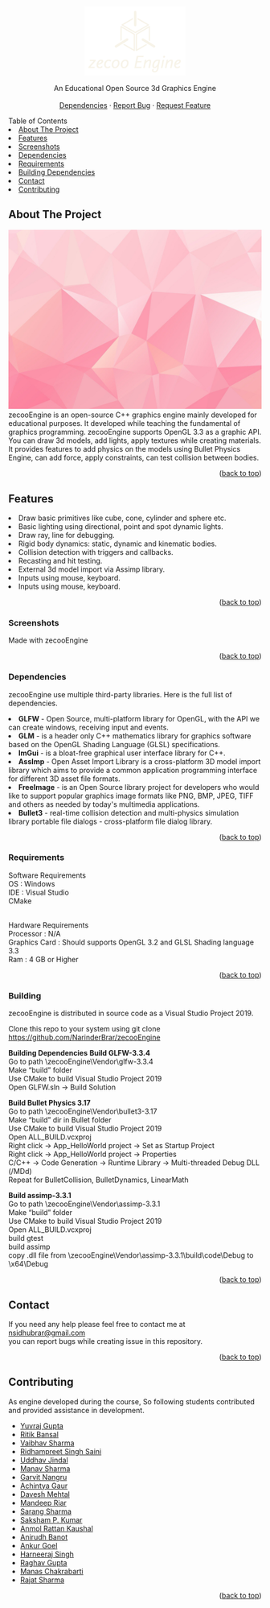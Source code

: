 <div id="top"></div>

<!-- PROJECT LOGO -->
<br />
<div align="center">
  <a>
    <img src="images/logo.png" alt="Logo" width="200" height="137">
  </a>
  <p align="center">
    An Educational Open Source 3d Graphics Engine
    <br />
    <br />
    <a href="https://github.com/NarinderBrar/zecooEngine/tree/master/zecooEngine/Vendor">Dependencies</a>
    ·
    <a href="https://github.com/NarinderBrar/zecooEngine/issues">Report Bug</a>
    ·
    <a href="https://github.com/NarinderBrar/zecooEngine/issues">Request Feature</a>
  </p>
</div>


<!-- TABLE OF CONTENTS -->

<summary>Table of Contents</summary>
<li><a href="#about-the-project">About The Project</a></li>
<li><a href="#features">Features</a></li>
<li><a href="#screenshots">Screenshots</a></li>
<li><a href="#dependencies">Dependencies</a></li>
<li><a href="#requirements">Requirements</a></li>
<li><a href="#Building">Building Dependencies</a></li>
<li><a href="#contact">Contact</a></li>
<li><a href="#contributing">Contributing</a></li>

## About The Project
![Product Name Screen Shot][product-screenshot]
zecooEngine is an open-source C++ graphics engine mainly developed for educational purposes. It developed while teaching the fundamental of graphics programming. zecooEngine supports OpenGL 3.3 as a graphic API. You can draw 3d models, add lights, apply textures while creating materials. It provides features to add physics on the models using Bullet Physics Engine, can add force, apply constraints, can test collision between bodies.
<p align="right">(<a href="#top">back to top</a>)</p>

## Features
<li>Draw basic primitives like cube, cone, cylinder and sphere etc.</li>
<li>Basic lighting using directional, point and spot dynamic lights.</li>
<li>Draw ray, line for debugging.</li>
<li>Rigid body dynamics: static, dynamic and kinematic bodies.</li>
<li>Collision detection with triggers and callbacks.</li>
<li>Recasting and hit testing.</li>
<li>External 3d model import via Assimp library.</li>
<li>Inputs using mouse, keyboard.</li>
<li>Inputs using mouse, keyboard.</li>
<p align="right">(<a href="#top">back to top</a>)</p>

### Screenshots
Made with zecooEngine
<p align="right">(<a href="#top">back to top</a>)</p>

### Dependencies
zecooEngine use multiple third-party libraries. Here is the full list of dependencies.

<li><b>GLFW</b> - Open Source, multi-platform library for OpenGL, with the API we can create windows, receiving input and events. </li>
<li><b>GLM</b> - is a header only C++ mathematics library for graphics software based on the OpenGL Shading Language (GLSL) specifications. </li>
<li><b>ImGui</b> - is a bloat-free graphical user interface library for C++. </li>
<li><b>AssImp</b> - Open Asset Import Library is a cross-platform 3D model import library which aims to provide a common application programming interface for different 3D asset file formats.</li>
<li><b>FreeImage</b> - is an Open Source library project for developers who would like to support popular graphics image formats like PNG, BMP, JPEG, TIFF and others as needed by today's multimedia applications.</li>
<li><b>Bullet3</b> - real-time collision detection and multi-physics simulation library portable file dialogs - cross-platform file dialog library.</li>
<p align="right">(<a href="#top">back to top</a>)</p>

### Requirements
Software Requirements
<br/>OS : Windows
<br/>IDE : Visual Studio
<br/>CMake

<br/>Hardware Requirements
<br/>Processor : N/A
<br/>Graphics Card : Should supports OpenGL 3.2 and GLSL Shading language 3.3
<br/>Ram : 4 GB or Higher
<p align="right">(<a href="#top">back to top</a>)</p>

### Building
zecooEngine is distributed in source code as a Visual Studio Project 2019. 

Clone this repo to your system using 
git clone https://github.com/NarinderBrar/zecooEngine

<b>Building Dependencies</b>
<b>Build GLFW-3.3.4</b>
<br/>Go to path \zecooEngine\Vendor\glfw-3.3.4
<br/>Make “build” folder
<br/>Use CMake to build Visual Studio Project 2019
<br/>Open GLFW.sln -> Build Solution

<b>Build Bullet Physics 3.17 </b>
<br/>Go to path \zecooEngine\Vendor\bullet3-3.17
<br/>Make “build” dir in Bullet folder
<br/>Use CMake to build Visual Studio Project 2019
<br/>Open ALL_BUILD.vcxproj
<br/>Right click -> App_HelloWorld project -> Set as Startup Project
<br/>Right click -> App_HelloWorld project -> Properties
<br/>C/C++ -> Code Generation -> Runtime Library -> Multi-threaded Debug DLL (/MDd)
<br/>Repeat for BulletCollision, BulletDynamics, LinearMath

<b> Build assimp-3.3.1 </b>
<br/>Go to path \zecooEngine\Vendor\assimp-3.3.1
<br/>Make “build” folder
<br/>Use CMake to build Visual Studio Project 2019
<br/>Open ALL_BUILD.vcxproj
<br/>build gtest
<br/>build assimp
<br/>copy .dll file from \zecooEngine\Vendor\assimp-3.3.1\build\code\Debug to \x64\Debug
<p align="right">(<a href="#top">back to top</a>)</p>

## Contact
If you need any help please feel free to contact me at nsidhubrar@gmail.com
<br/>you can report bugs while creating issue in this repository. 
<p align="right">(<a href="#top">back to top</a>)</p>

## Contributing
As engine developed during the course, So following students contributed and provided assistance in development. 
- <a href="https://github.com/Yuvraj2705">Yuvraj Gupta</a>
- <a href="https://github.com/Ritikbansal">Ritik Bansal</a>
- <a href="https://github.com/ZEPPELIN023">Vaibhav Sharma</a>
- <a href="https://github.com/sainiridu">Ridhampreet Singh Saini</a>
- <a href="https://github.com/UddhavJindal">Uddhav Jindal</a>
- <a href="https://github.com/manav008">Manav Sharma</a>
- <a href="https://github.com/GarvitNangru">Garvit Nangru</a>
- <a href="https://github.com/Achintyagaur">Achintya Gaur</a>
- <a href="https://github.com/Daveshmehta">Davesh Mehtal</a>
- <a href="https://github.com/Mandeep895">Mandeep Riar</a>
- <a href="https://github.com/LeafBlade47">Sarang Sharma</a>
- <a href="https://github.com/YoiTsReTr0">Saksham P. Kumar</a>
- <a href="https://github.com/09BUBBLES">Anmol Rattan Kaushal</a>
- <a href="">Anirudh Banot</a>
- <a href="">Ankur Goel</a>
- <a href="">Harneeraj Singh</a>
- <a href="">Raghav Gupta</a>
- <a href="">Manas Chakrabarti</a> 
- <a href="">Rajat Sharma</a> 
<p align="right">(<a href="#top">back to top</a>)</p>

<!-- MARKDOWN LINKS & IMAGES -->
[product-screenshot]: images/productImage.jpg